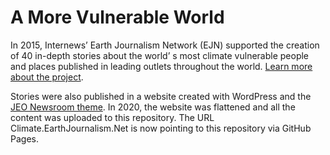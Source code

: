 # A More Vulnerable World
In 2015, Internews’ Earth Journalism Network (EJN) supported the creation of 40  in-depth stories about the world’ s most climate vulnerable people and places published in leading outlets throughout the world. [Learn more about the project](https://earthjournalism.net/projects/a-more-vulnerable-world).

Stories were also published in a website created with WordPress and the [JEO Newsroom theme](https://github.com/EarthJournalismNetwork/JEO-Newsroom). In 2020, the website was flattened and all the content was uploaded to this repository. The URL Climate.EarthJournalism.Net is now pointing to this repository via GitHub Pages.
